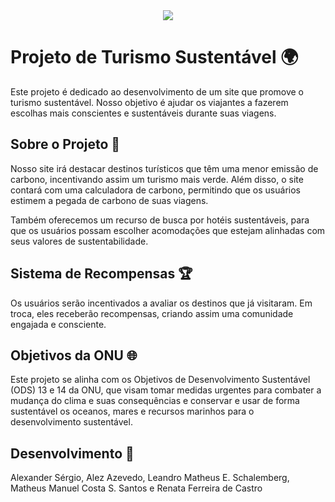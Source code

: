 <div align="center">
<img src="https://github.com/matheuscosta2/ecotour/assets/63138278/1a9b38f2-f3c3-42dd-ae3e-d7411d872f19" />

</div>



# Projeto de Turismo Sustentável 🌍

Este projeto é dedicado ao desenvolvimento de um site que promove o turismo sustentável. Nosso objetivo é ajudar os viajantes a fazerem escolhas mais conscientes e sustentáveis durante suas viagens.

## Sobre o Projeto 📖

Nosso site irá destacar destinos turísticos que têm uma menor emissão de carbono, incentivando assim um turismo mais verde. Além disso, o site contará com uma calculadora de carbono, permitindo que os usuários estimem a pegada de carbono de suas viagens.

Também oferecemos um recurso de busca por hotéis sustentáveis, para que os usuários possam escolher acomodações que estejam alinhadas com seus valores de sustentabilidade.

## Sistema de Recompensas 🏆

Os usuários serão incentivados a avaliar os destinos que já visitaram. Em troca, eles receberão recompensas, criando assim uma comunidade engajada e consciente.

## Objetivos da ONU 🌐

Este projeto se alinha com os Objetivos de Desenvolvimento Sustentável (ODS) 13 e 14 da ONU, que visam tomar medidas urgentes para combater a mudança do clima e suas consequências e conservar e usar de forma sustentável os oceanos, mares e recursos marinhos para o desenvolvimento sustentável.

## Desenvolvimento 🤝

Alexander Sérgio, Alez Azevedo, Leandro Matheus E. Schalemberg, Matheus Manuel Costa S. Santos e Renata Ferreira de Castro
